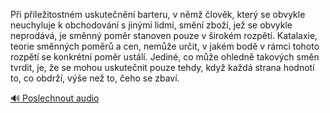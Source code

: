 
Při příležitostném uskutečnění barteru, v němž člověk, který se obvykle neuchyluje k obchodování s jinými lidmi, smění zboží, jež se obvykle neprodává, je směnný poměr stanoven pouze v širokém rozpětí. Katalaxie, teorie směnných poměrů a cen, nemůže určit, v jakém bodě v rámci tohoto rozpětí se konkrétní poměr ustálí. Jediné, co může ohledně takových směn tvrdit, je, že se mohou uskutečnit pouze tehdy, když každá strana hodnotí to, co obdrží, výše než to, čeho se zbaví.

[🔊 Poslechnout audio](/data/7-paragraphs/audio/chapter_62/para_004-Pi-pleitostnm-uskutenn-barteru-v-nm-lo.mp3)
